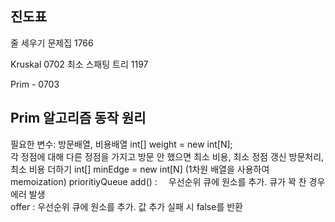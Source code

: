 ## 진도표
줄 세우기
문제집 1766 

Kruskal 0702
최소 스패팅 트리 1197

Prim - 0703
## Prim 알고리즘 동작 원리
필요한 변수: 방문배열, 비용배열
int[] weight = new int[N];  
 각 정점에 대해 다른 정점을 가지고 
방문 안 했으면 최소 비용, 최소 정점 갱신 
방문처리, 최소 비용 더하기 
int[] minEdge = new int[N] 
(1차원 배열을 사용하여 memoization)
prioritiyQueue
add() :  　우선순위 큐에 원소를 추가. 큐가 꽉 찬 경우 에러 발생
</br>
offer :    우선순위 큐에 원소를 추가. 값 추가 실패 시 false를 반환
